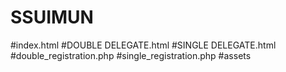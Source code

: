 # SSUIMUN
#index.html
#DOUBLE DELEGATE.html
#SINGLE DELEGATE.html
#double_registration.php
#single_registration.php
#assets
